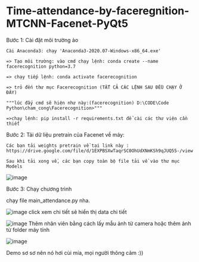 # Time-attendance-by-faceregnition-MTCNN-Facenet-PyQt5

Bước 1: Cài đặt môi trường ảo 

	Cài Anaconda3: chạy 'Anaconda3-2020.07-Windows-x86_64.exe'
	
	=> Tạo môi trường: vào cmd chạy lệnh: conda create --name facerecognition python=3.7
	
	=> chạy tiếp lệnh: conda activate facerecognition 
	
	=> trỏ đến thư mục Facerecognition (TẤT CẢ CÁC LỆNH SAU ĐỀU CHẠY Ở ĐÂY)
	
	"""lúc đấy cmd sẽ hiện như này:(facerecognition) D:\CODE\Code Python\cham_cong\Facerecognition>"""
	
	=>chạy lệnh: pip install -r requirements.txt để cài các thư viện cần thiết
	
Bước 2: Tải dữ liệu pretrain của Facenet về máy:

	Các bạn tải weights pretrain về tại link này : https://drive.google.com/file/d/1EXPBSXwTaqrSC0OhUdXNmKSh9qJUQ55-/view

	Sau khi tải xong về, các bạn copy toàn bộ file tải về vào thư mục Models
![image](https://user-images.githubusercontent.com/107174075/199404818-58783590-207e-4d0e-aa3a-b1d7dd9cf58c.png)

Bước 3: Chạy chương trình

chạy file main_attendance.py nha. 
	
![image](https://user-images.githubusercontent.com/107174075/199405487-5156a3f8-74db-448e-8e0a-57cbe880fb4c.png)
 click xem chi tiết sẽ hiển thị data chi tiết
 
 ![image](https://user-images.githubusercontent.com/107174075/199405624-de33432e-2df7-42ee-a88e-c0ddacbbde88.png)
Thêm nhân viên bằng cách lấy mẫu ảnh từ camera hoặc thêm ảnh từ folder máy tính

![image](https://user-images.githubusercontent.com/107174075/199406061-0223ca8e-6fab-4415-b288-0f42759fd1d0.png)

Demo sơ sơ nên nó hơi cùi mía, mọi người thông cảm :))
